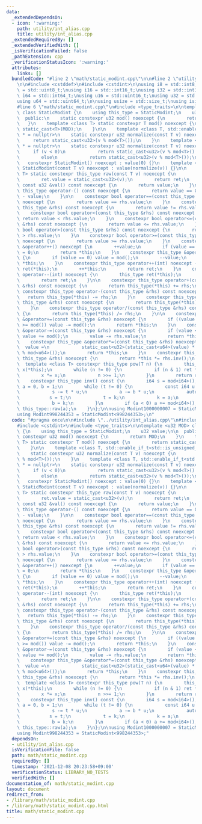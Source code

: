 ```yaml
---
data:
  _extendedDependsOn:
  - icon: ':warning:'
    path: utility/int_alias.cpp
    title: utility/int_alias.cpp
  _extendedRequiredBy: []
  _extendedVerifiedWith: []
  _isVerificationFailed: false
  _pathExtension: cpp
  _verificationStatusIcon: ':warning:'
  attributes:
    links: []
  bundledCode: "#line 2 \"math/static_modint.cpp\"\n\n#line 2 \"utility/int_alias.cpp\"\
    \n\n#include <cstddef>\n#include <cstdint>\n\nusing i8 = std::int8_t;\nusing u8\
    \ = std::uint8_t;\nusing i16 = std::int16_t;\nusing i32 = std::int32_t;\nusing\
    \ i64 = std::int64_t;\nusing u16 = std::uint16_t;\nusing u32 = std::uint32_t;\n\
    using u64 = std::uint64_t;\n\nusing usize = std::size_t;\nusing isize = std::ptrdiff_t;\n\
    #line 6 \"math/static_modint.cpp\"\n#include <type_traits>\n\ntemplate <u32 MOD>\
    \ class StaticModint {\n    using this_type = StaticModint;\n    u32 value;\n\n\
    \  public:\n    static constexpr u32 mod() noexcept {\n        return MOD;\n \
    \   }\n    template <class T> static constexpr T mod() noexcept {\n        return\
    \ static_cast<T>(MOD);\n    }\n\n    template <class T, std::enable_if_t<std::is_unsigned_v<T>>\
    \ * = nullptr>\n    static constexpr u32 normalize(const T v) noexcept {\n   \
    \     return static_cast<u32>(v % mod<T>());\n    }\n    template <class T, std::enable_if_t<std::is_signed_v<T>>\
    \ * = nullptr>\n    static constexpr u32 normalize(const T v) noexcept {\n   \
    \     if (v < 0)\n            return static_cast<u32>(v % mod<T>() + mod<T>());\n\
    \        else\n            return static_cast<u32>(v % mod<T>());\n    }\n\n \
    \   constexpr StaticModint() noexcept : value(0) {}\n    template <class T> constexpr\
    \ StaticModint(const T v) noexcept : value(normalize(v)) {}\n\n    template <class\
    \ T> static constexpr this_type raw(const T v) noexcept {\n        this_type ret;\n\
    \        ret.value = static_cast<u32>(v);\n        return ret;\n    }\n\n    constexpr\
    \ const u32 &val() const noexcept {\n        return value;\n    }\n    constexpr\
    \ this_type operator-() const noexcept {\n        return value == 0 ? 0 : mod()\
    \ - value;\n    }\n\n    constexpr bool operator==(const this_type &rhs) const\
    \ noexcept {\n        return value == rhs.value;\n    }\n    constexpr bool operator!=(const\
    \ this_type &rhs) const noexcept {\n        return value != rhs.value;\n    }\n\
    \    constexpr bool operator<(const this_type &rhs) const noexcept {\n       \
    \ return value < rhs.value;\n    }\n    constexpr bool operator<=(const this_type\
    \ &rhs) const noexcept {\n        return value <= rhs.value;\n    }\n    constexpr\
    \ bool operator>(const this_type &rhs) const noexcept {\n        return value\
    \ > rhs.value;\n    }\n    constexpr bool operator>=(const this_type &rhs) const\
    \ noexcept {\n        return value >= rhs.value;\n    }\n    constexpr this_type\
    \ &operator++() noexcept {\n        ++value;\n        if (value == mod()) value\
    \ = 0;\n        return *this;\n    }\n    constexpr this_type &operator--() noexcept\
    \ {\n        if (value == 0) value = mod();\n        --value;\n        return\
    \ *this;\n    }\n    constexpr this_type operator++(int) noexcept {\n        this_type\
    \ ret(*this);\n        ++*this;\n        return ret;\n    }\n    constexpr this_type\
    \ operator--(int) noexcept {\n        this_type ret(*this);\n        --*this;\n\
    \        return ret;\n    }\n\n    constexpr this_type operator+(const this_type\
    \ &rhs) const noexcept {\n        return this_type(*this) += rhs;\n    }\n   \
    \ constexpr this_type operator-(const this_type &rhs) const noexcept {\n     \
    \   return this_type(*this) -= rhs;\n    }\n    constexpr this_type operator*(const\
    \ this_type &rhs) const noexcept {\n        return this_type(*this) *= rhs;\n\
    \    }\n    constexpr this_type operator/(const this_type &rhs) const noexcept\
    \ {\n        return this_type(*this) /= rhs;\n    }\n\n    constexpr this_type\
    \ &operator+=(const this_type &rhs) noexcept {\n        if ((value += rhs.value)\
    \ >= mod()) value -= mod();\n        return *this;\n    }\n    constexpr this_type\
    \ &operator-=(const this_type &rhs) noexcept {\n        if (value < rhs.value)\
    \ value += mod();\n        value -= rhs.value;\n        return *this;\n    }\n\
    \    constexpr this_type &operator*=(const this_type &rhs) noexcept {\n      \
    \  value =\n            static_cast<u32>(static_cast<u64>(value) * static_cast<u64>(rhs.value)\
    \ % mod<u64>());\n        return *this;\n    }\n    constexpr this_type &operator/=(const\
    \ this_type &rhs) noexcept {\n        return *this *= rhs.inv();\n    }\n\n  \
    \  template <class T> constexpr this_type pow(T n) {\n        this_type ret(1),\
    \ x(*this);\n        while (n != 0) {\n            if (n & 1) ret *= x;\n    \
    \        x *= x;\n            n >>= 1;\n        }\n        return ret;\n    }\n\
    \    constexpr this_type inv() const {\n        i64 s = mod<i64>(), t = static_cast<i64>(value),\
    \ a = 0, b = 1;\n        while (t != 0) {\n            const i64 u = s / t;\n\
    \            s -= t * u;\n            a -= b * u;\n            auto k = s;\n \
    \           s = t;\n            t = k;\n            k = a;\n            a = b;\n\
    \            b = k;\n        }\n        if (a < 0) a += mod<i64>();\n        return\
    \ this_type::raw(a);\n    }\n};\n\nusing Modint1000000007 = StaticModint<1000000007>;\n\
    using Modint998244353 = StaticModint<998244353>;\n"
  code: "#pragma once\n\n#include \"../utility/int_alias.cpp\"\n#include <cstddef>\n\
    #include <cstdint>\n#include <type_traits>\n\ntemplate <u32 MOD> class StaticModint\
    \ {\n    using this_type = StaticModint;\n    u32 value;\n\n  public:\n    static\
    \ constexpr u32 mod() noexcept {\n        return MOD;\n    }\n    template <class\
    \ T> static constexpr T mod() noexcept {\n        return static_cast<T>(MOD);\n\
    \    }\n\n    template <class T, std::enable_if_t<std::is_unsigned_v<T>> * = nullptr>\n\
    \    static constexpr u32 normalize(const T v) noexcept {\n        return static_cast<u32>(v\
    \ % mod<T>());\n    }\n    template <class T, std::enable_if_t<std::is_signed_v<T>>\
    \ * = nullptr>\n    static constexpr u32 normalize(const T v) noexcept {\n   \
    \     if (v < 0)\n            return static_cast<u32>(v % mod<T>() + mod<T>());\n\
    \        else\n            return static_cast<u32>(v % mod<T>());\n    }\n\n \
    \   constexpr StaticModint() noexcept : value(0) {}\n    template <class T> constexpr\
    \ StaticModint(const T v) noexcept : value(normalize(v)) {}\n\n    template <class\
    \ T> static constexpr this_type raw(const T v) noexcept {\n        this_type ret;\n\
    \        ret.value = static_cast<u32>(v);\n        return ret;\n    }\n\n    constexpr\
    \ const u32 &val() const noexcept {\n        return value;\n    }\n    constexpr\
    \ this_type operator-() const noexcept {\n        return value == 0 ? 0 : mod()\
    \ - value;\n    }\n\n    constexpr bool operator==(const this_type &rhs) const\
    \ noexcept {\n        return value == rhs.value;\n    }\n    constexpr bool operator!=(const\
    \ this_type &rhs) const noexcept {\n        return value != rhs.value;\n    }\n\
    \    constexpr bool operator<(const this_type &rhs) const noexcept {\n       \
    \ return value < rhs.value;\n    }\n    constexpr bool operator<=(const this_type\
    \ &rhs) const noexcept {\n        return value <= rhs.value;\n    }\n    constexpr\
    \ bool operator>(const this_type &rhs) const noexcept {\n        return value\
    \ > rhs.value;\n    }\n    constexpr bool operator>=(const this_type &rhs) const\
    \ noexcept {\n        return value >= rhs.value;\n    }\n    constexpr this_type\
    \ &operator++() noexcept {\n        ++value;\n        if (value == mod()) value\
    \ = 0;\n        return *this;\n    }\n    constexpr this_type &operator--() noexcept\
    \ {\n        if (value == 0) value = mod();\n        --value;\n        return\
    \ *this;\n    }\n    constexpr this_type operator++(int) noexcept {\n        this_type\
    \ ret(*this);\n        ++*this;\n        return ret;\n    }\n    constexpr this_type\
    \ operator--(int) noexcept {\n        this_type ret(*this);\n        --*this;\n\
    \        return ret;\n    }\n\n    constexpr this_type operator+(const this_type\
    \ &rhs) const noexcept {\n        return this_type(*this) += rhs;\n    }\n   \
    \ constexpr this_type operator-(const this_type &rhs) const noexcept {\n     \
    \   return this_type(*this) -= rhs;\n    }\n    constexpr this_type operator*(const\
    \ this_type &rhs) const noexcept {\n        return this_type(*this) *= rhs;\n\
    \    }\n    constexpr this_type operator/(const this_type &rhs) const noexcept\
    \ {\n        return this_type(*this) /= rhs;\n    }\n\n    constexpr this_type\
    \ &operator+=(const this_type &rhs) noexcept {\n        if ((value += rhs.value)\
    \ >= mod()) value -= mod();\n        return *this;\n    }\n    constexpr this_type\
    \ &operator-=(const this_type &rhs) noexcept {\n        if (value < rhs.value)\
    \ value += mod();\n        value -= rhs.value;\n        return *this;\n    }\n\
    \    constexpr this_type &operator*=(const this_type &rhs) noexcept {\n      \
    \  value =\n            static_cast<u32>(static_cast<u64>(value) * static_cast<u64>(rhs.value)\
    \ % mod<u64>());\n        return *this;\n    }\n    constexpr this_type &operator/=(const\
    \ this_type &rhs) noexcept {\n        return *this *= rhs.inv();\n    }\n\n  \
    \  template <class T> constexpr this_type pow(T n) {\n        this_type ret(1),\
    \ x(*this);\n        while (n != 0) {\n            if (n & 1) ret *= x;\n    \
    \        x *= x;\n            n >>= 1;\n        }\n        return ret;\n    }\n\
    \    constexpr this_type inv() const {\n        i64 s = mod<i64>(), t = static_cast<i64>(value),\
    \ a = 0, b = 1;\n        while (t != 0) {\n            const i64 u = s / t;\n\
    \            s -= t * u;\n            a -= b * u;\n            auto k = s;\n \
    \           s = t;\n            t = k;\n            k = a;\n            a = b;\n\
    \            b = k;\n        }\n        if (a < 0) a += mod<i64>();\n        return\
    \ this_type::raw(a);\n    }\n};\n\nusing Modint1000000007 = StaticModint<1000000007>;\n\
    using Modint998244353 = StaticModint<998244353>;"
  dependsOn:
  - utility/int_alias.cpp
  isVerificationFile: false
  path: math/static_modint.cpp
  requiredBy: []
  timestamp: '2021-12-08 20:23:58+09:00'
  verificationStatus: LIBRARY_NO_TESTS
  verifiedWith: []
documentation_of: math/static_modint.cpp
layout: document
redirect_from:
- /library/math/static_modint.cpp
- /library/math/static_modint.cpp.html
title: math/static_modint.cpp
---
```


